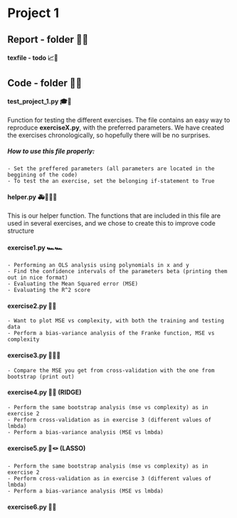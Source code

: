 # Project 1

## Report - folder 📒📖

#### texfile - todo 📈📝

## Code - folder 🔐💬

#### test_project_1.py 🎓🧪
Function for testing the different exercises. The file contains an easy way to reproduce **exerciseX.py**, with the preferred parameters. We have created the exercises chronologically, so hopefully there will be no surprises. 

##### *How to use this file properly:*
    - Set the preffered parameters (all parameters are located in the beggining of the code)
    - To test the an exercise, set the belonging if-statement to True

#### helper.py 🚑👮🏼‍♂️
This is our helper function. The functions that are included in this file are used in several exercises, and we chose to create this to improve code structure

#### exercise1.py 🏎🏎
    - Performing an OLS analysis using polynomials in x and y
    - Find the confidence intervals of the parameters beta (printing them out in nice format)
    - Evaluating the Mean Squared error (MSE)
    - Evaluating the R^2 score

#### exercise2.py 👞👢
    - Want to plot MSE vs complexity, with both the training and testing data
    - Perform a bias-variance analysis of the Franke function, MSE vs complexity

#### exercise3.py 🙅🏼❌
    - Compare the MSE you get from cross-validation with the one from bootstrap (print out)

#### exercise4.py 🌉🌁 (RIDGE)
    - Perform the same bootstrap analysis (mse vs complexity) as in exercise 2
    - Perform cross-validation as in exercise 3 (different values of lmbda)
    - Perform a bias-variance analysis (MSE vs lmbda)


#### exercise5.py 🤠🪢 (LASSO)
    - Perform the same bootstrap analysis (mse vs complexity) as in exercise 2
    - Perform cross-validation as in exercise 3 (different values of lmbda)
    - Perform a bias-variance analysis (MSE vs lmbda)

#### exercise6.py 🗾🧭





